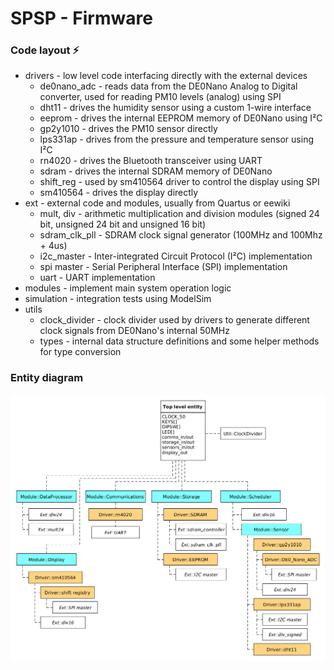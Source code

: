 # SPSP - Firmware

### Code layout :zap:

* drivers - low level code interfacing directly with the external devices
  * de0nano_adc - reads data from the DE0Nano Analog to Digital converter, used for reading PM10 levels (analog) using SPI
  * dht11 - drives the humidity sensor using a custom 1-wire interface
  * eeprom - drives the internal EEPROM memory of DE0Nano using I²C
  * gp2y1010 - drives the PM10 sensor directly
  * lps331ap - drives from the pressure and temperature sensor using I²C
  * rn4020 - drives the Bluetooth transceiver using UART
  * sdram - drives the internal SDRAM memory of DE0Nano
  * shift_reg - used by sm410564 driver to control the display using SPI
  * sm410564 - drives the display directly
* ext - external code and modules, usually from Quartus or eewiki
  * mult, div - arithmetic multiplication and division modules (signed 24 bit, unsigned 24 bit and unsigned 16 bit)
  * sdram_clk_pll - SDRAM clock signal generator (100MHz and 100Mhz + 4us)
  * i2c_master - Inter-integrated Circuit Protocol (I²C) implementation
  * spi master - Serial Peripheral Interface (SPI) implementation
  * uart - UART implementation
* modules - implement main system operation logic
* simulation - integration tests using ModelSim
* utils
  * clock_divider - clock divider used by drivers to generate different clock signals from DE0Nano's internal 50MHz
  * types - internal data structure definitions and some helper methods for type conversion

### Entity diagram

![entity diagram](../../img/VHDL-entity-layout.png)
